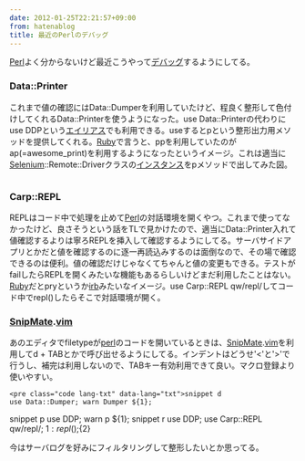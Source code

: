 ```yaml
---
date: 2012-01-25T22:21:57+09:00
from: hatenablog
title: 最近のPerlのデバッグ
---
```


<p><a class="keyword" href="http://d.hatena.ne.jp/keyword/Perl">Perl</a>よく分からないけど最近こうやって<a class="keyword" href="http://d.hatena.ne.jp/keyword/%A5%C7%A5%D0%A5%C3%A5%B0">デバッグ</a>するようにしてる。</p>

<div class="section">
    <h3>Data::Printer</h3>
    <p>これまで値の確認にはData::Dumperを利用していたけど、程良く整形して色付けしてくれるData::Printerを使うようになった。use Data::Printerの代わりにuse DDPという<a class="keyword" href="http://d.hatena.ne.jp/keyword/%A5%A8%A5%A4%A5%EA%A5%A2%A5%B9">エイリアス</a>でも利用できる。useするとpという整形出力用メソッドを提供してくれる。<a class="keyword" href="http://d.hatena.ne.jp/keyword/Ruby">Ruby</a>で言うと、ppを利用していたのがap(=awesome_print)を利用するようになったというイメージ。これは適当に<a class="keyword" href="http://d.hatena.ne.jp/keyword/Selenium">Selenium</a>::Remote::Driverクラスの<a class="keyword" href="http://d.hatena.ne.jp/keyword/%A5%A4%A5%F3%A5%B9%A5%BF%A5%F3%A5%B9">インスタンス</a>をpメソッドで出してみた図。</p><p><img src="http://dl.dropbox.com/u/5978869/image/20120125_170607.png" alt="" class="frame"/></p>

</div>
<div class="section">
    <h3>Carp::REPL</h3>
    <p>REPLはコード中で処理を止めて<a class="keyword" href="http://d.hatena.ne.jp/keyword/Perl">Perl</a>の対話環境を開くやつ。これまで使ってなかったけど、良さそうという話をTLで見かけたので、適当にData::Printer入れて値確認するよりは寧ろREPLを挿入して確認するようにしてる。サーバサイドアプリとかだと値を確認するのに逐一再読込みするのは面倒なので、その場で確認できるのは便利。値の確認だけじゃなくてちゃんと値の変更もできる。テストがfailしたらREPLを開くみたいな機能もあるらしいけどまだ利用したことはない。<a class="keyword" href="http://d.hatena.ne.jp/keyword/Ruby">Ruby</a>だとpryというか<a class="keyword" href="http://d.hatena.ne.jp/keyword/irb">irb</a>みたいなイメージ。use Carp::REPL qw/repl/してコード中でrepl()したらそこで対話環境が開く。</p>

</div>
<div class="section">
    <h3><a class="keyword" href="http://d.hatena.ne.jp/keyword/SnipMate">SnipMate</a>.<a class="keyword" href="http://d.hatena.ne.jp/keyword/vim">vim</a></h3>
    <p>あのエディタでfiletypeが<a class="keyword" href="http://d.hatena.ne.jp/keyword/perl">perl</a>のコードを開いているときは、<a class="keyword" href="http://d.hatena.ne.jp/keyword/SnipMate">SnipMate</a>.<a class="keyword" href="http://d.hatena.ne.jp/keyword/vim">vim</a>を利用してd + TABとかで呼び出せるようにしてる。インデントはどうせ'&lt;'と'&gt;'で行うし、補完は利用しないので、TABキー有効利用できて良い。マクロ登録より使いやすい。</p>

    <pre class="code lang-txt" data-lang="txt">snippet d
	use Data::Dumper; warn Dumper ${1};
snippet p
	use DDP; warn p ${1};
snippet r
	use DDP; use Carp::REPL qw/repl/; ${1: repl();}${2}</pre>
<p>今はサーバログを好みにフィルタリングして整形したいとか思ってる。</p>

</div>
